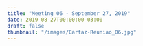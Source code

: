 ```yaml
---
title: "Meeting 06 - September 27, 2019"
date: 2019-08-27T00:00:00-03:00
draft: false
thumbnail: "/images/Cartaz-Reuniao_06.jpg"
---
```

